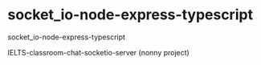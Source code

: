 # socket_io-node-express-typescript
socket_io-node-express-typescript

IELTS-classroom-chat-socketio-server (nonny project)
